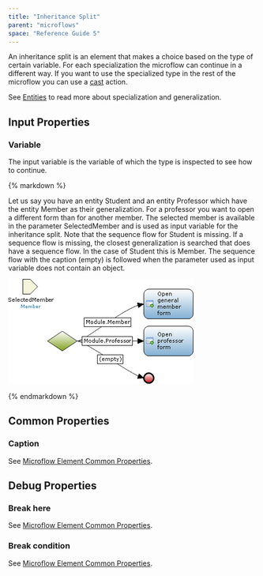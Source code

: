 ```yaml
---
title: "Inheritance Split"
parent: "microflows"
space: "Reference Guide 5"
---
```



An inheritance split is an element that makes a choice based on the type of certain variable. For each specialization the microflow can continue in a different way. If you want to use the specialized type in the rest of the microflow you can use a [cast](/refguide5/cast-object) action.

See [Entities](/refguide5/entities) to read more about specialization and generalization.

## Input Properties

### Variable

The input variable is the variable of which the type is inspected to see how to continue.

<div class="alert alert-info">{% markdown %}

Let us say you have an entity Student and an entity Professor which have the entity Member as their generalization. For a professor you want to open a different form than for another member. The selected member is available in the parameter SelectedMember and is used as input variable for the inheritance split. Note that the sequence flow for Student is missing. If a sequence flow is missing, the closest generalization is searched that does have a sequence flow. In the case of Student this is Member. The sequence flow with the caption (empty) is followed when the parameter used as input variable does not contain an object.

![](attachments/819203/918058.png)

{% endmarkdown %}</div>

## Common Properties

### Caption

See [Microflow Element Common Properties](/refguide5/microflow-element-common-properties).

## Debug Properties

### Break here

See [Microflow Element Common Properties](/refguide5/microflow-element-common-properties).

### Break condition

See [Microflow Element Common Properties](/refguide5/microflow-element-common-properties).
